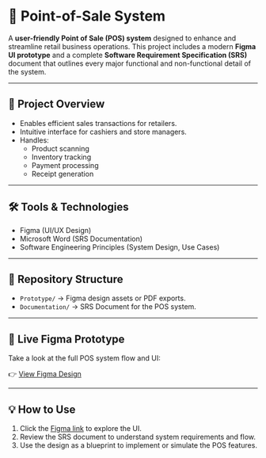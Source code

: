 # 🛒 Point-of-Sale System

A **user-friendly Point of Sale (POS) system** designed to enhance and streamline retail business operations. This project includes a modern **Figma UI prototype** and a complete **Software Requirement Specification (SRS)** document that outlines every major functional and non-functional detail of the system.

---

## 🎯 Project Overview

- Enables efficient sales transactions for retailers.
- Intuitive interface for cashiers and store managers.
- Handles:
  - Product scanning
  - Inventory tracking
  - Payment processing
  - Receipt generation

---

## 🛠️ Tools & Technologies

- Figma (UI/UX Design)
- Microsoft Word (SRS Documentation)
- Software Engineering Principles (System Design, Use Cases)

---

## 📁 Repository Structure

- `Prototype/` → Figma design assets or PDF exports.
- `Documentation/` → SRS Document for the POS system.

---

## 🔗 Live Figma Prototype

Take a look at the full POS system flow and UI:

👉 [View Figma Design](https://www.figma.com/proto/mswVXeA0to7vIUZU5QXc6B/SCD-Project?node-id=0-1&t=Z9OHn7tnISFLZxhS-1)

---

## 💡 How to Use

1. Click the [Figma link](https://www.figma.com/proto/mswVXeA0to7vIUZU5QXc6B/SCD-Project?node-id=0-1&t=Z9OHn7tnISFLZxhS-1) to explore the UI.
2. Review the SRS document to understand system requirements and flow.
3. Use the design as a blueprint to implement or simulate the POS features.
